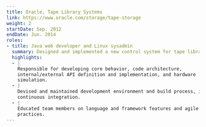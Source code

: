 ```yaml
---
title: Oracle, Tape Library Systems
link: https://www.oracle.com/storage/tape-storage
weight: 2
startDate: Sep. 2012
endDate: Jun. 2014
roles:
- title: Java web developer and Linux sysadmin
  summary: Designed and implemented a new control system for tape libraries.
  highlights:
  - |
    Responsible for developing core behavior, code architecture,
    internal/external API definition and implementation, and hardware
    simulation.
  - |
    Devised and maintained development environment and build process, including
    continuous integration.
  - |
    Educated team members on language and framework features and agile
    practices.
---
```


